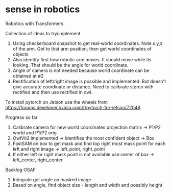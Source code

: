 # sense in robotics
Robotics with Transformers 


Collection of ideas to try/implement
1. Using checkerboard snapshot to get real-world coordinates. Note x.y,z of the arm. Get to that arm position, then get world coordinates of objects
2. Also identify first how robotic arm moves. It should move while its looking. That should be the angle for world coordinate.
3. Angle of camera is not needed because world coordinate can be obtained at #2
4. Rectification of left/right image is possible and implemented. But doesn't give accurate coordinate or distance. Need to calibrate stereo with rectified and then use rectified in owl.


To install pytorch on Jetson use the wheels from https://forums.developer.nvidia.com/t/pytorch-for-jetson/72048

Progress so far
1. Calibrate camera for new world coordinates projection matrix -> P1/P2 world and P1/P2 orig
2. OwlVit2 implemented -> Identifies the most confident object -> Box
3. FastSAM on box to get mask and find top right most mask point for each left and right image -> left_point, right_point
4. If either left or right mask point is not available use center of box -> left_center, right_center

Backlog OSAF
1. Integrate get angle on masked image
2. Based on angle, find object size - length and width and possibly height
